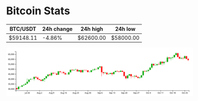 # Bitcoin Stats

BTC/USDT|24h change|24h high|24h low|
|---|---|---|---|
|$59148.11|-4.86%|$62600.00|$58000.00|

<img src="./chart.svg">
